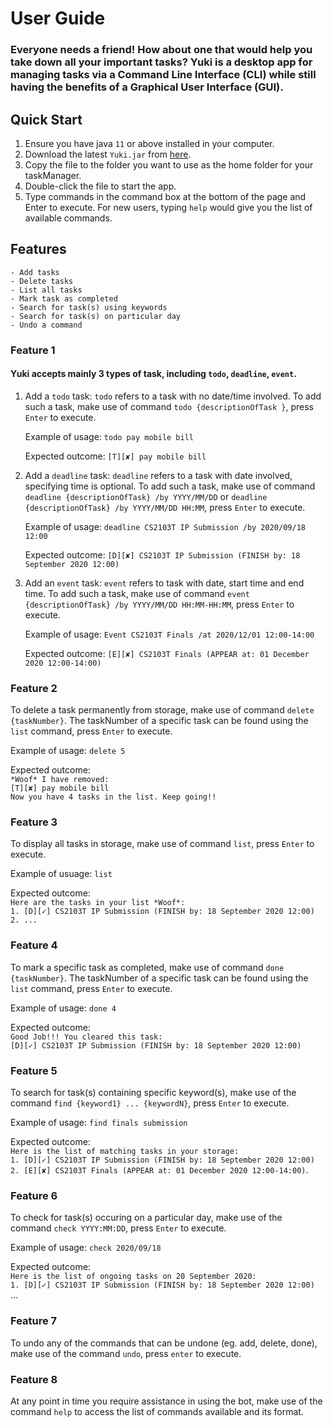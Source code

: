 # User Guide
### Everyone needs a friend! How about one that would help you take down all your important tasks? Yuki is a desktop app for managing tasks via a Command Line Interface (CLI) while still having the benefits of a Graphical User Interface (GUI).

## Quick Start
1. Ensure you have java `11` or above installed in your computer.
2. Download the latest `Yuki.jar` from [here](https://github.com/samlsm/ip/releases).
3. Copy the file to the folder you want to use as the home folder for your taskManager.
4. Double-click the file to start the app.
5. Type commands in the command box at the bottom of the page and Enter to execute. For new users, typing `help` would give you the list of available commands.


## Features 
    - Add tasks
    - Delete tasks
    - List all tasks
    - Mark task as completed
    - Search for task(s) using keywords
    - Search for task(s) on particular day
    - Undo a command
    
### Feature 1 
#### Yuki accepts mainly 3 types of task, including `todo`, `deadline`, `event`.

1. Add a `todo` task:
`todo` refers to a task with no date/time involved. To add such a task, make use of command `todo {descriptionOfTask
}`, press `Enter` to execute.
                                                                                                                              
    Example of usage: `todo pay mobile bill`                 
    
    Expected outcome: `[T][✘] pay mobile bill`

2. Add a `deadline` task:
`deadline` refers to a task with date involved, specifying time is optional. To add such a task, make use of command  `deadline {descriptionOfTask} /by YYYY/MM/DD` or  `deadline {descriptionOfTask} /by YYYY/MM/DD HH:MM`, press `Enter` to execute. 

    Example of usage: `deadline CS2103T IP Submission /by 2020/09/18 12:00`
    
    Expected outcome: `[D][✘] CS2103T IP Submission (FINISH by: 18 September 2020 12:00)`

3. Add an `event` task:
`event` refers to task with date, start time and end time. To add such a task, make use of command `event {descriptionOfTask} /by YYYY/MM/DD HH:MM-HH:MM`, press `Enter` to execute.

    Example of usage: `Event CS2103T Finals /at 2020/12/01 12:00-14:00`

    Expected outcome: `[E][✘] CS2103T Finals (APPEAR at: 01 December 2020 12:00-14:00)`

### Feature 2
To delete a task permanently from storage, make use of command `delete {taskNumber}`. The taskNumber of a specific task can be found using the `list` command, press `Enter` to execute.

Example of usage: `delete 5`

Expected outcome:<br />
`*Woof* I have removed:`<br />
`[T][✘] pay mobile bill`<br />
`Now you have 4 tasks in the list. Keep going!!`

### Feature 3
To display all tasks in storage, make use of command  `list`, press `Enter` to execute.

Example of usuage:
`list`

Expected outcome:<br />
`Here are the tasks in your list *Woof*:`<br />
`1. [D][✓] CS2103T IP Submission (FINISH by: 18 September 2020 12:00)`<br />
`2. ... `

### Feature 4 
To mark a specific task as completed, make use of command `done {taskNumber}`. The taskNumber of a specific task can be found using the `list` command, press `Enter` to execute.

Example of usage:
`done 4`

Expected outcome: <br />
`Good Job!!! You cleared this task:`<br />
`[D][✓] CS2103T IP Submission (FINISH by: 18 September 2020 12:00)`

### Feature 5
To search for task(s) containing specific keyword(s), make use of the command `find {keyword1} ... {keywordN}`, press `Enter` to execute.

Example of usage:
`find finals submission`

Expected outcome: <br />
`Here is the list of matching tasks in your storage:`<br />
`1. [D][✓] CS2103T IP Submission (FINISH by: 18 September 2020 12:00)`<br />
`2. [E][✘] CS2103T Finals (APPEAR at: 01 December 2020 12:00-14:00)`.

### Feature 6
To check for task(s) occuring on a particular day, make use of the command `check YYYY:MM:DD`, press `Enter` to execute.

Example of usage:
`check 2020/09/18`

Expected outcome: <br />
`Here is the list of ongoing tasks on 20 September 2020:`<br />
`1. [D][✓] CS2103T IP Submission (FINISH by: 18 September 2020 12:00)`<br />
...

### Feature 7
To undo any of the commands that can be undone (eg. add, delete, done), make use of the command `undo`, press `enter` to execute.

### Feature 8
At any point in time you require assistance in using the bot, make use of the command `help` to access the list of commands available and its format. 
